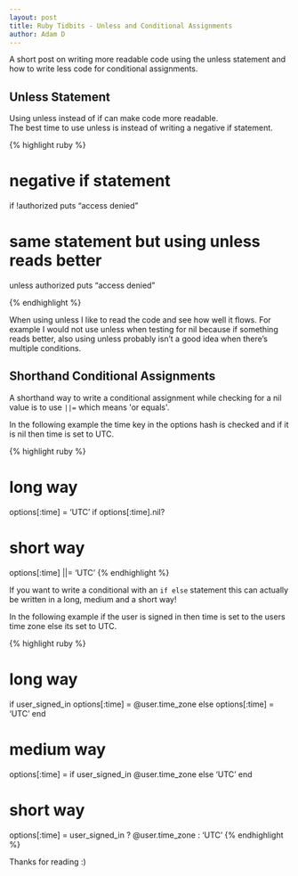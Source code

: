```yaml
---
layout: post
title: Ruby Tidbits - Unless and Conditional Assignments
author: Adam D
---
```


A short post on writing more readable code using the unless statement and how to write less code for conditional assignments.

## Unless Statement
Using unless instead of if can make code more readable.  
The best time to use unless is instead of writing a negative if statement.

{% highlight ruby %}
# negative if statement
if !authorized puts “access denied”

# same statement but using unless reads better
unless authorized puts “access denied”

{% endhighlight %}

 When using unless I like to read the code and see how well it flows. For example I would not use unless when testing for nil because if something reads better, also using unless probably isn’t a good idea when there’s multiple conditions.

## Shorthand Conditional Assignments
A shorthand way to write a conditional assignment while checking for a nil value is to use `||=` which means 'or equals'.

In the following example the time key in the options hash is checked and if it is nil then time is set to UTC.

{% highlight ruby %}
# long way
options[:time] = ‘UTC’ if options[:time].nil?

# short way
options[:time] ||= ‘UTC’
{% endhighlight %}

If you want to write a conditional with an `if else` statement this can actually be written in a long, medium and a short way!

In the following example if the user is signed in then time is set to the users time zone else its set to UTC.

{% highlight ruby %}
# long way
if user_signed_in
  options[:time] = @user.time_zone
else
  options[:time] = ‘UTC’
end

# medium way
options[:time] = if user_signed_in
  @user.time_zone
else
  ‘UTC’
end

# short way
options[:time] = user_signed_in ? @user.time_zone : ‘UTC’
{% endhighlight %}

Thanks for reading :)
